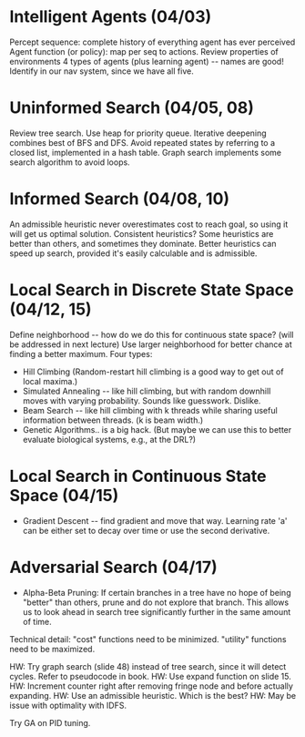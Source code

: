 

# Intelligent Agents (04/03)
<!-- Try incorporating this into OSUAR nav code -->
Percept sequence: complete history of everything agent has ever perceived
Agent function (or policy): map per seq to actions.
Review properties of environments
4 types of agents (plus learning agent) -- names are good! Identify in our nav system, since we have all five.

# Uninformed Search (04/05, 08)
Review tree search.
Use heap for priority queue.
Iterative deepening combines best of BFS and DFS.
Avoid repeated states by referring to a closed list, implemented in a hash table.
Graph search implements some search algorithm to avoid loops.

# Informed Search (04/08, 10)
An admissible heuristic never overestimates cost to reach goal, so using it will get us optimal solution.
Consistent heuristics?
Some heuristics are better than others, and sometimes they dominate. Better heuristics can speed up search, provided it's easily calculable and is admissible.

# Local Search in Discrete State Space (04/12, 15)
Define neighborhood -- how do we do this for continuous state space? (will be addressed in next lecture)
Use larger neighborhood for better chance at finding a better maximum.
Four types:
  * Hill Climbing (Random-restart hill climbing is a good way to get out of local maxima.)
  * Simulated Annealing -- like hill climbing, but with random downhill moves with varying probability. Sounds like guesswork. Dislike.
  * Beam Search -- like hill climbing with k threads while sharing useful information between threads. (k is beam width.)
  * Genetic Algorithms.. is a big hack. (But maybe we can use this to better evaluate biological systems, e.g., at the DRL?)

# Local Search in Continuous State Space (04/15)
  * Gradient Descent -- find gradient and move that way. Learning rate 'a' can be either set to decay over time or use the second derivative.

# Adversarial Search (04/17)
  * Alpha-Beta Pruning: If certain branches in a tree have no hope of being "better" than others, prune and do not explore that branch. This allows us to look ahead in search tree significantly further in the same amount of time.

Technical detail: "cost" functions need to be minimized. "utility" functions need to be maximized.

HW: Try graph search (slide 48) instead of tree search, since it will detect cycles. Refer to pseudocode in book.
HW: Use expand function on slide 15.
HW: Increment counter right after removing fringe node and before actually expanding.
HW: Use an admissible heuristic. Which is the best?
HW: May be issue with optimality with IDFS.

Try GA on PID tuning.


<!--
vim: syntax=markdown
-->

